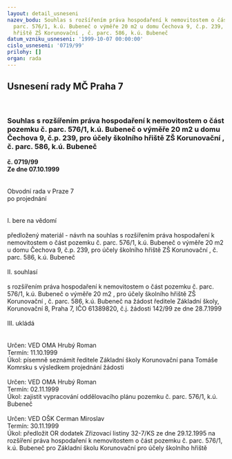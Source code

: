 ```yaml
---
layout: detail_usneseni
nazev_bodu: Souhlas s rozšířením práva hospodaření k nemovitostem o část pozemku č.
  parc. 576/1, k.ú. Bubeneč o výměře 20 m2 u domu Čechova 9, č.p. 239, pro účely školního
  hřiště ZŠ Korunovační , č. parc. 586, k.ú. Bubeneč
datum_vzniku_usneseni: '1999-10-07 00:00:00'
cislo_usneseni: '0719/99'
prilohy: []
organ: rada
---
```

<div id="ucUsn_pList" class="usn">
	<span><h2>Usnesení rady MČ Praha 7 </h2>
<br></span><div class="standBody">
<span><h3>Souhlas s rozšířením práva hospodaření k nemovitostem o část pozemku č. parc. 576/1, k.ú. Bubeneč o výměře 20 m2 u domu Čechova 9, č.p. 239, pro účely školního hřiště ZŠ Korunovační , č. parc. 586, k.ú. Bubeneč</h3></span><div class="center">
		<strong>č. 0719/99</strong><br>
	</div>
<div class="center">
		<strong>Ze dne 07.10.1999</strong><br><br>
	</div>
<br>Obvodní rada v Praze 7<br>po projednání<br><br><br>I.	bere na vědomí<br><br> předložený materiál - návrh na souhlas s rozšířením práva hospodaření k nemovitostem o část pozemku č. parc. 576/1, k.ú. Bubeneč o výměře 20 m2 u domu Čechova 9, č.p. 239, pro účely školního hřiště ZŠ Korunovační , č. parc. 586, k.ú. Bubeneč<br><br>II.	souhlasí <br><br>s rozšířením práva hospodaření k nemovitostem o část pozemku č. parc. 576/1, k.ú. Bubeneč o výměře 20 m2 , pro účely školního hřiště ZŠ Korunovační , č. parc. 586, k.ú. Bubeneč na žádost ředitele Základní školy, Korunovační 8, Praha 7, IČO 61389820, č.j. žádosti 142/99 ze dne 28.7.1999<br><br>III.	ukládá <br><br>	<br> Určen:	     	VED OMA Hrubý Roman<br>Termín: 11.10.1999<br>Úkol:	písemně seznámit ředitele Základní školy Korunovační pana Tomáše Komrsku s výsledkem projednání žádosti<br> <br> Určen:	     	VED OMA Hrubý Roman<br>Termín: 02.11.1999<br>Úkol:	zajistit vypracování oddělovacího plánu pozemku č. parc. 576/1, k.ú. Bubeneč<br> <br> Určen:	     	VED OŠK Cerman Miroslav<br>Termín: 30.11.1999<br>Úkol:	předložit OR dodatek Zřizovací listiny 32-7/KS ze dne 29.12.1995 na rozšíření práva  hospodaření k nemovitostem o část pozemku č. parc. 576/1, k.ú. Bubeneč pro Základní školu Korunovační pro účely školního hřiště<br>
</div>
</div>